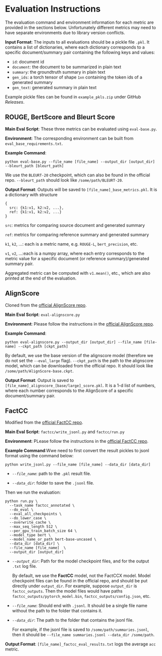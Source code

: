 # Evaluation Instructions

The evaluation command and environment information for each metric are provided in the sections below. Unfortunately different metrics may need to have separate environments due to library version conflicts.

**Input Format**: The inputs to all evaluations should be a pickle file `.pkl`. It contains a list of dictionaries, where each dictionary corresponds to a specific document/summary pair containing the following keys and values:

- `id`: document id
- `document`: the document to be summarized in plain text
- `summary`: the groundtruth summary in plain text
- `gen_ids`: a torch tensor of shape `1xn` containing the token ids of a generated summary
- `gen_text`: generated summary in plain text

Example pickle files can be found in `example_pkls.zip` under GitHub *Releases*.

## ROUGE, BertScore and Bleurt Score

**Main Eval Script**: These three metrics can be evaluated using `eval-base.py`. 

**Environment**: The corresponding environment can be built from `eval_base_requirements.txt`.


**Example Command**: 

```
python eval-base.py --file_name [file_name] --output_dir [output_dir] --bleurt_path [bleurt_path]
```

We use the `BLEURT-20` checkpoint, which can also be found in the official repo. `--bleurt_path` should look like `/some/path/BLEURT-20`.

**Output Format**: Outputs will be saved to `[file_name]_base_metrics.pkl`. It is a dictionary with structure 

```
{
  src: {k1:v1, k2:v2, ...},
  ref: {k1:v1, k2:v2, ...}
}
```

`src`: metrics for comparing source document and generated summary

`ref`: metrics for comparing reference summary and generated summary

`k1`, `k2`, ...: each is a metric name, e.g. `ROUGE-L`, `bert_precision`, etc.

`v1`, `v2`, ...:each is a numpy array, where each entry corresponds to the metric value for a specific document (or reference summary)/generated summary pair. 

Aggregated metric can be computed with `v1.mean()`, etc., which are also printed at the end of the evaluation.

## AlignScore

Cloned from the [official AlignScore repo](https://github.com/yuh-zha/AlignScore).

**Main Eval Script**: `eval-alignscore.py` 

**Environment**: Please follow the instructions in the [official AlignScore repo](https://github.com/yuh-zha/AlignScore).



**Example Command**:

```
python eval-alignscore.py --output_dir [output_dir] --file_name [file-name] --ckpt_path [ckpt_path]
```

By default, we use the base version of the alignscore model (therefore we do not set the `--eval_large` flag). `--ckpt_path` is the path to the alignscore model, which can be downloaded from the official repo. It should look like `/some/path/AlignScore-base.ckpt`.

**Output Format**: Output is saved to `[file_name]_alignscore_[base/large]_score.pkl`. It is a 1-d list of numbers, where each number corresponds to the AlignScore of a specific document/summary pair.

## FactCC

Modified from the [official FactCC repo](https://github.com/salesforce/factCC/tree/master).

**Main Eval Script**: `factcc/write_jsonl.py` and `factcc/run.py`

**Environment**: PLease follow the instructions in the [official FactCC repo](https://github.com/salesforce/factCC/tree/master).

**Example Command**:Wwe need to first convert the result pickles to jsonl format using the command below:

```
python write_jsonl.py --file_name [file_name] --data_dir [data_dir]
```

- *`--file_name`*: path to the `.pkl` result file.

- *`--data_dir`*: folder to save the `.jsonl` file.

Then we run the evaluation:

```
python run.py \
  --task_name factcc_annotated \
  --do_eval \
  --eval_all_checkpoints \
  --do_lower_case \
  --overwrite_cache \
  --max_seq_length 512 \
  --per_gpu_train_batch_size 64 \
  --model_type bert \
  --model_name_or_path bert-base-uncased \
  --data_dir [data_dir] \
  --file_name [file_name]  \
  --output_dir [output_dir]
```

- *`--output_dir`*: Path for the model checkpoint files, and for the output `.txt` log file.
 
  By default, we use the **FactCC** model, not the FactCCX model. Model checkpoint files can be found in the official repo, and should be put directly under `output_dir`. For example, suppose `output_dir` is `factcc_outputs`. Then the model files would have paths `factcc_outputs/pytorch_model.bin`, `factcc_outputs/config.json`, etc.

- *`--file_name`*: Should end with `.jsonl`. It should be a single file name without the path to the folder that contains it.

- *`--data_dir`*: The path to the folder that contains the jsonl file.

  For example, if the jsonl file is saved to `/some/path/summaries.jsonl`, then it should be `--file_name summaries.jsonl --data_dir /some/path`.

**Output Format**: `[file_name]_factcc_eval_results.txt` logs the average `acc` metric.
